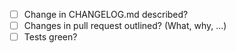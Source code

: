 - [ ] Change in CHANGELOG.md described?
- [ ] Changes in pull request outlined? (What, why, ...)
- [ ] Tests green?

